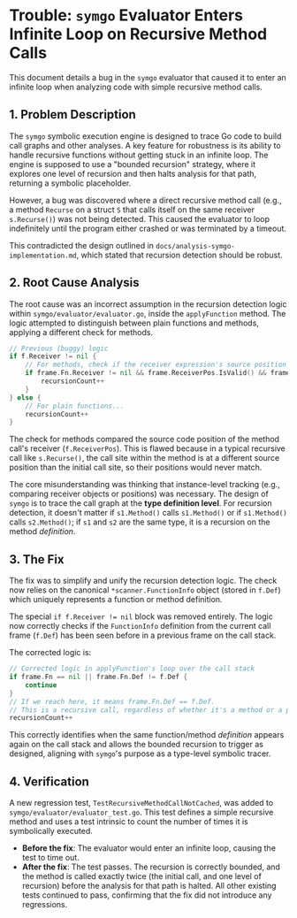 # Trouble: `symgo` Evaluator Enters Infinite Loop on Recursive Method Calls

This document details a bug in the `symgo` evaluator that caused it to enter an infinite loop when analyzing code with simple recursive method calls.

## 1. Problem Description

The `symgo` symbolic execution engine is designed to trace Go code to build call graphs and other analyses. A key feature for robustness is its ability to handle recursive functions without getting stuck in an infinite loop. The engine is supposed to use a "bounded recursion" strategy, where it explores one level of recursion and then halts analysis for that path, returning a symbolic placeholder.

However, a bug was discovered where a direct recursive method call (e.g., a method `Recurse` on a struct `S` that calls itself on the same receiver `s.Recurse()`) was not being detected. This caused the evaluator to loop indefinitely until the program either crashed or was terminated by a timeout.

This contradicted the design outlined in `docs/analysis-symgo-implementation.md`, which stated that recursion detection should be robust.

## 2. Root Cause Analysis

The root cause was an incorrect assumption in the recursion detection logic within `symgo/evaluator/evaluator.go`, inside the `applyFunction` method. The logic attempted to distinguish between plain functions and methods, applying a different check for methods.

```go
// Previous (buggy) logic
if f.Receiver != nil {
    // For methods, check if the receiver expression's source position is the same.
    if frame.Fn.Receiver != nil && frame.ReceiverPos.IsValid() && frame.ReceiverPos == f.ReceiverPos {
        recursionCount++
    }
} else {
    // For plain functions...
    recursionCount++
}
```

The check for methods compared the source code position of the method call's receiver (`f.ReceiverPos`). This is flawed because in a typical recursive call like `s.Recurse()`, the call site within the method is at a different source position than the initial call site, so their positions would never match.

The core misunderstanding was thinking that instance-level tracking (e.g., comparing receiver objects or positions) was necessary. The design of `symgo` is to trace the call graph at the **type definition level**. For recursion detection, it doesn't matter if `s1.Method()` calls `s1.Method()` or if `s1.Method()` calls `s2.Method()`; if `s1` and `s2` are the same type, it is a recursion on the method *definition*.

## 3. The Fix

The fix was to simplify and unify the recursion detection logic. The check now relies on the canonical `*scanner.FunctionInfo` object (stored in `f.Def`) which uniquely represents a function or method definition.

The special `if f.Receiver != nil` block was removed entirely. The logic now correctly checks if the `FunctionInfo` definition from the current call frame (`f.Def`) has been seen before in a previous frame on the call stack.

The corrected logic is:

```go
// Corrected logic in applyFunction's loop over the call stack
if frame.Fn == nil || frame.Fn.Def != f.Def {
    continue
}
// If we reach here, it means frame.Fn.Def == f.Def.
// This is a recursive call, regardless of whether it's a method or a plain function.
recursionCount++
```

This correctly identifies when the same function/method *definition* appears again on the call stack and allows the bounded recursion to trigger as designed, aligning with `symgo`'s purpose as a type-level symbolic tracer.

## 4. Verification

A new regression test, `TestRecursiveMethodCallNotCached`, was added to `symgo/evaluator/evaluator_test.go`. This test defines a simple recursive method and uses a test intrinsic to count the number of times it is symbolically executed.

-   **Before the fix**: The evaluator would enter an infinite loop, causing the test to time out.
-   **After the fix**: The test passes. The recursion is correctly bounded, and the method is called exactly twice (the initial call, and one level of recursion) before the analysis for that path is halted. All other existing tests continued to pass, confirming that the fix did not introduce any regressions.
